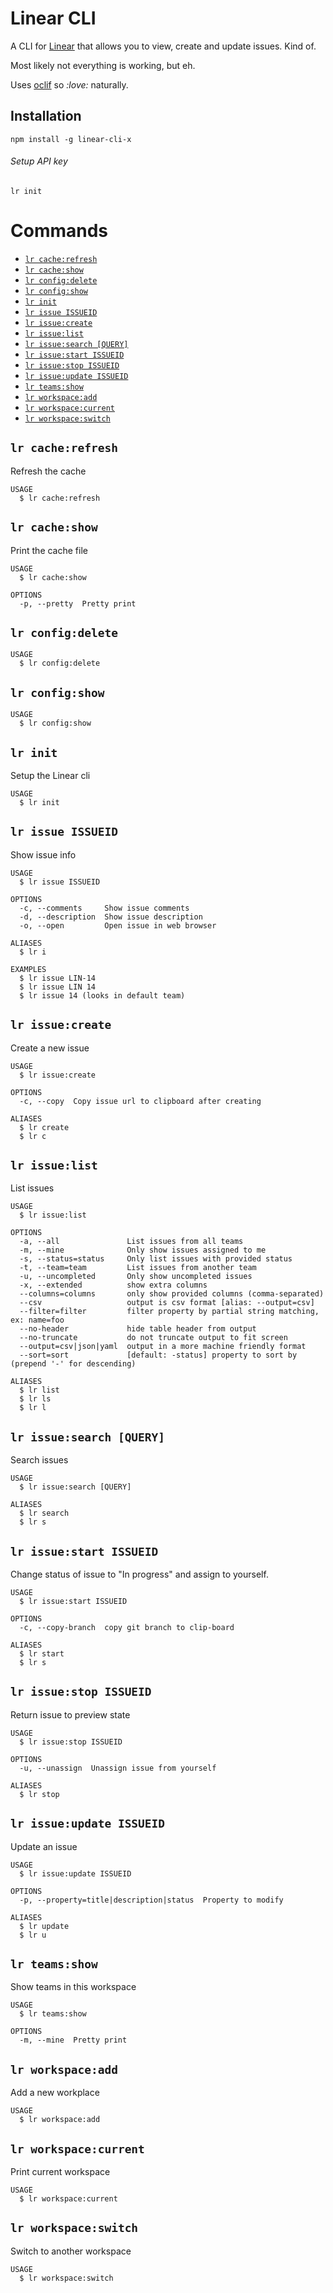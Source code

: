# Linear CLI

A CLI for [Linear](https://linear.app/) that allows you to view, create and update issues. Kind of.

Most likely not everything is working, but eh.

Uses [oclif](https://github.com/oclif) so _:love:_ naturally.

## Installation

```
npm install -g linear-cli-x
```

###### Setup API key

```
lr init
```

# Commands

<!-- commands -->

- [`lr cache:refresh`](#lr-cacherefresh)
- [`lr cache:show`](#lr-cacheshow)
- [`lr config:delete`](#lr-configdelete)
- [`lr config:show`](#lr-configshow)
- [`lr init`](#lr-init)
- [`lr issue ISSUEID`](#lr-issue-issueid)
- [`lr issue:create`](#lr-issuecreate)
- [`lr issue:list`](#lr-issuelist)
- [`lr issue:search [QUERY]`](#lr-issuesearch-query)
- [`lr issue:start ISSUEID`](#lr-issuestart-issueid)
- [`lr issue:stop ISSUEID`](#lr-issuestop-issueid)
- [`lr issue:update ISSUEID`](#lr-issueupdate-issueid)
- [`lr teams:show`](#lr-teamsshow)
- [`lr workspace:add`](#lr-workspaceadd)
- [`lr workspace:current`](#lr-workspacecurrent)
- [`lr workspace:switch`](#lr-workspaceswitch)

## `lr cache:refresh`

Refresh the cache

```
USAGE
  $ lr cache:refresh
```

## `lr cache:show`

Print the cache file

```
USAGE
  $ lr cache:show

OPTIONS
  -p, --pretty  Pretty print
```

## `lr config:delete`

```
USAGE
  $ lr config:delete
```

## `lr config:show`

```
USAGE
  $ lr config:show
```

## `lr init`

Setup the Linear cli

```
USAGE
  $ lr init
```

## `lr issue ISSUEID`

Show issue info

```
USAGE
  $ lr issue ISSUEID

OPTIONS
  -c, --comments     Show issue comments
  -d, --description  Show issue description
  -o, --open         Open issue in web browser

ALIASES
  $ lr i

EXAMPLES
  $ lr issue LIN-14
  $ lr issue LIN 14
  $ lr issue 14 (looks in default team)
```

## `lr issue:create`

Create a new issue

```
USAGE
  $ lr issue:create

OPTIONS
  -c, --copy  Copy issue url to clipboard after creating

ALIASES
  $ lr create
  $ lr c
```

## `lr issue:list`

List issues

```
USAGE
  $ lr issue:list

OPTIONS
  -a, --all               List issues from all teams
  -m, --mine              Only show issues assigned to me
  -s, --status=status     Only list issues with provided status
  -t, --team=team         List issues from another team
  -u, --uncompleted       Only show uncompleted issues
  -x, --extended          show extra columns
  --columns=columns       only show provided columns (comma-separated)
  --csv                   output is csv format [alias: --output=csv]
  --filter=filter         filter property by partial string matching, ex: name=foo
  --no-header             hide table header from output
  --no-truncate           do not truncate output to fit screen
  --output=csv|json|yaml  output in a more machine friendly format
  --sort=sort             [default: -status] property to sort by (prepend '-' for descending)

ALIASES
  $ lr list
  $ lr ls
  $ lr l
```

## `lr issue:search [QUERY]`

Search issues

```
USAGE
  $ lr issue:search [QUERY]

ALIASES
  $ lr search
  $ lr s
```

## `lr issue:start ISSUEID`

Change status of issue to "In progress" and assign to yourself.

```
USAGE
  $ lr issue:start ISSUEID

OPTIONS
  -c, --copy-branch  copy git branch to clip-board

ALIASES
  $ lr start
  $ lr s
```

## `lr issue:stop ISSUEID`

Return issue to preview state

```
USAGE
  $ lr issue:stop ISSUEID

OPTIONS
  -u, --unassign  Unassign issue from yourself

ALIASES
  $ lr stop
```

## `lr issue:update ISSUEID`

Update an issue

```
USAGE
  $ lr issue:update ISSUEID

OPTIONS
  -p, --property=title|description|status  Property to modify

ALIASES
  $ lr update
  $ lr u
```

## `lr teams:show`

Show teams in this workspace

```
USAGE
  $ lr teams:show

OPTIONS
  -m, --mine  Pretty print
```

## `lr workspace:add`

Add a new workplace

```
USAGE
  $ lr workspace:add
```

## `lr workspace:current`

Print current workspace

```
USAGE
  $ lr workspace:current
```

## `lr workspace:switch`

Switch to another workspace

```
USAGE
  $ lr workspace:switch
```

<!-- commandsstop -->
